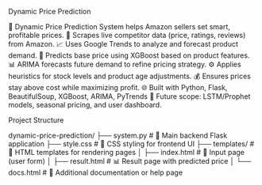 Dynamic Price Prediction

🔧 Dynamic Price Prediction System helps Amazon sellers set smart, profitable prices.
🛒 Scrapes live competitor data (price, ratings, reviews) from Amazon.
📈 Uses Google Trends to analyze and forecast product demand.
🤖 Predicts base price using XGBoost based on product features.
📊 ARIMA forecasts future demand to refine pricing strategy.
⚙️ Applies heuristics for stock levels and product age adjustments.
💰 Ensures prices stay above cost while maximizing profit.
🌐 Built with Python, Flask, BeautifulSoup, XGBoost, ARIMA, PyTrends
🚀 Future scope: LSTM/Prophet models, seasonal pricing, and user dashboard.

Project Structure 

dynamic-price-prediction/
├── system.py               # 🧠 Main backend Flask application
├── style.css               # 🎨 CSS styling for frontend UI
├── templates/              # 📄 HTML templates for rendering pages
│   ├── index.html          # 🔧 Input page (user form)
│   ├── result.html         # 📊 Result page with predicted price
│   └── docs.html           # 📝 Additional documentation or help page

